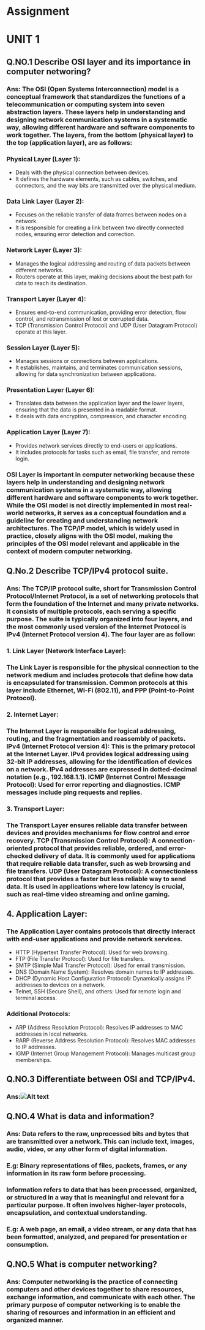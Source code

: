 # Assignment
# UNIT 1
## Q.NO.1 Describe OSI layer and its importance in computer networing?
### Ans: The OSI (Open Systems Interconnection) model is a conceptual framework that standardizes the functions of a telecommunication or computing system into seven abstraction layers. These layers help in understanding and designing network communication systems in a systematic way, allowing different hardware and software components to work together. The layers, from the bottom (physical layer) to the top (application layer), are as follows:
### Physical Layer (Layer 1):
* Deals with the physical connection between devices.
* It defines the hardware elements, such as cables, switches, and connectors, and the way bits are transmitted over the physical medium.

### Data Link Layer (Layer 2):
* Focuses on the reliable transfer of data frames between nodes on a network.
* It is responsible for creating a link between two directly connected nodes, ensuring error detection and correction.

### Network Layer (Layer 3):
* Manages the logical addressing and routing of data packets between different networks.
* Routers operate at this layer, making decisions about the best path for data to reach its destination.

### Transport Layer (Layer 4):
* Ensures end-to-end communication, providing error detection, flow control, and retransmission of lost or corrupted data.
* TCP (Transmission Control Protocol) and UDP (User Datagram Protocol) operate at this layer.

### Session Layer (Layer 5):
* Manages sessions or connections between applications.
* It establishes, maintains, and terminates communication sessions, allowing for data synchronization between applications.

### Presentation Layer (Layer 6):
* Translates data between the application layer and the lower layers, ensuring that the data is presented in a readable format.
* It deals with data encryption, compression, and character encoding.

### Application Layer (Layer 7):
* Provides network services directly to end-users or applications.
* It includes protocols for tasks such as email, file transfer, and remote login.

### OSI Layer is important in computer networking because these layers help in understanding and designing network communication systems in a systematic way, allowing different hardware and software components to work together. While the OSI model is not directly implemented in most real-world networks, it serves as a conceptual foundation and a guideline for creating and understanding network architectures. The TCP/IP model, which is widely used in practice, closely aligns with the OSI model, making the principles of the OSI model relevant and applicable in the context of modern computer networking.

## Q.No.2 Describe TCP/IPv4 protocol suite.
### Ans: The TCP/IP protocol suite, short for Transmission Control Protocol/Internet Protocol, is a set of networking protocols that form the foundation of the Internet and many private networks. It consists of multiple protocols, each serving a specific purpose. The suite is typically organized into four layers, and the most commonly used version of the Internet Protocol is IPv4 (Internet Protocol version 4). The four layer are as follow:

### 1. Link Layer (Network Interface Layer):
### The Link Layer is responsible for the physical connection to the network medium and includes protocols that define how data is encapsulated for transmission. Common protocols at this layer include Ethernet, Wi-Fi (802.11), and PPP (Point-to-Point Protocol).
### 2. Internet Layer:
### The Internet Layer is responsible for logical addressing, routing, and the fragmentation and reassembly of packets. IPv4 (Internet Protocol version 4): This is the primary protocol at the Internet Layer. IPv4 provides logical addressing using 32-bit IP addresses, allowing for the identification of devices on a network. IPv4 addresses are expressed in dotted-decimal notation (e.g., 192.168.1.1). ICMP (Internet Control Message Protocol): Used for error reporting and diagnostics. ICMP messages include ping requests and replies.
### 3. Transport Layer:
### The Transport Layer ensures reliable data transfer between devices and provides mechanisms for flow control and error recovery. TCP (Transmission Control Protocol): A connection-oriented protocol that provides reliable, ordered, and error-checked delivery of data. It is commonly used for applications that require reliable data transfer, such as web browsing and file transfers. UDP (User Datagram Protocol): A connectionless protocol that provides a faster but less reliable way to send data. It is used in applications where low latency is crucial, such as real-time video streaming and online gaming.
## 4. Application Layer:
### The Application Layer contains protocols that directly interact with end-user applications and provide network services.
* HTTP (Hypertext Transfer Protocol): Used for web browsing.
* FTP (File Transfer Protocol): Used for file transfers.
* SMTP (Simple Mail Transfer Protocol): Used for email transmission.
* DNS (Domain Name System): Resolves domain names to IP addresses.
* DHCP (Dynamic Host Configuration Protocol): Dynamically assigns IP addresses to devices on a network.
* Telnet, SSH (Secure Shell), and others: Used for remote login and terminal access.
### Additional Protocols:
* ARP (Address Resolution Protocol): Resolves IP addresses to MAC addresses in local networks.
* RARP (Reverse Address Resolution Protocol): Resolves MAC addresses to IP addresses.
* IGMP (Internet Group Management Protocol): Manages multicast group memberships.

## Q.NO.3 Differentiate between OSI and TCP/IPv4.
### Ans:![Alt text](diff.png)

## Q.NO.4 What is data and information?
### Ans: Data refers to the raw, unprocessed bits and bytes that are transmitted over a network. This can include text, images, audio, video, or any other form of digital information.
### E.g: Binary representations of files, packets, frames, or any information in its raw form before processing.

###  Information refers to data that has been processed, organized, or structured in a way that is meaningful and relevant for a particular purpose. It often involves higher-layer protocols, encapsulation, and contextual understanding.
### E.g: A web page, an email, a video stream, or any data that has been formatted, analyzed, and prepared for presentation or consumption.

## Q.NO.5 What is computer networking?
### Ans: Computer networking is the practice of connecting computers and other devices together to share resources, exchange information, and communicate with each other. The primary purpose of computer networking is to enable the sharing of resources and information in an efficient and organized manner.
